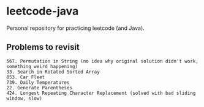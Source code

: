 # leetcode-java

Personal repository for practicing leetcode (and Java).

## Problems to revisit

```
567. Permutation in String (no idea why original solution didn't work, something weird happening)
33. Search in Rotated Sorted Array
853. Car Fleet
739. Daily Temperatures
22. Generate Parentheses
424. Longest Repeating Character Replacement (solved with bad sliding window, slow)

```